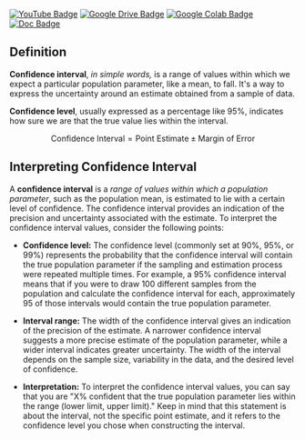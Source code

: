 [![YouTube Badge](https://img.shields.io/badge/YouTube-F00?logo=youtube&logoColor=fff&style=for-the-badge)](https://www.youtube.com/watch?v=X52HK2qkiIE&t=6518s)
[![Google Drive Badge](https://img.shields.io/badge/PDF-4285F4?logo=googledrive&logoColor=fff&style=for-the-badge)](https://drive.google.com/file/d/1nskWHtR1ePmrje76k71gdUc2-fcVWvMH/view)
[![Google Colab Badge](https://img.shields.io/badge/Notebook-F9AB00?logo=googlecolab&logoColor=fff&style=for-the-badge)](https://colab.research.google.com/drive/1Dorc5oX43Uh8CbA71KVd4IwfrC6XMeby?usp=sharing)
[![Doc Badge](https://img.shields.io/badge/Read%20the%20Doc-8CA1AF?logo=readme&logoColor=fff&style=for-the-badge)](http://www.stat.yale.edu/Courses/1997-98/101/confint.htm)

## Definition

**Confidence interval**, _in simple words,_ is a range of values within which we expect a particular
population parameter, like a mean, to fall. It's a way to express the uncertainty around an
estimate obtained from a sample of data.

**Confidence level**, usually expressed as a percentage like 95%, indicates how sure we are that
the true value lies within the interval.

$$ \text{Confidence Interval} = \text{Point Estimate} \pm \text{Margin of Error} $$

## Interpreting Confidence Interval

A **confidence interval** is a _range of values within which a population parameter_, such as the population mean, is estimated to lie with a certain level of confidence. The confidence interval provides an indication of the precision and uncertainty associated with the estimate. To interpret the confidence interval values, consider the following points:

- **Confidence level:** The confidence level (commonly set at 90%, 95%, or 99%) represents the probability that the confidence interval will contain the true population parameter if the sampling and estimation process were repeated multiple times. For example, a 95% confidence interval means that if you were to draw 100 different samples from the population and calculate the confidence interval for each, approximately 95 of those intervals would contain the true population parameter.

- **Interval range:** The width of the confidence interval gives an indication of the precision of the estimate. A narrower confidence interval suggests a more precise estimate of the population parameter, while a wider interval indicates greater uncertainty. The width of the interval depends on the sample size, variability in the data, and the desired level of confidence.

- **Interpretation:** To interpret the confidence interval values, you can say that you are "X% confident that the true population parameter lies within the range (lower limit, upper limit)." Keep in mind that this statement is about the interval, not the specific point estimate, and it refers to the confidence level you chose when constructing the interval.
